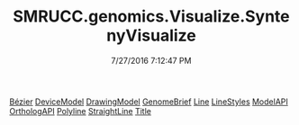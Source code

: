 ﻿---
title: SMRUCC.genomics.Visualize.SyntenyVisualize
date: 7/27/2016 7:12:47 PM
---

[Bézier](T-SMRUCC.genomics.Visualize.SyntenyVisualize.Bézier.html)
[DeviceModel](T-SMRUCC.genomics.Visualize.SyntenyVisualize.DeviceModel.html)
[DrawingModel](T-SMRUCC.genomics.Visualize.SyntenyVisualize.DrawingModel.html)
[GenomeBrief](T-SMRUCC.genomics.Visualize.SyntenyVisualize.GenomeBrief.html)
[Line](T-SMRUCC.genomics.Visualize.SyntenyVisualize.Line.html)
[LineStyles](T-SMRUCC.genomics.Visualize.SyntenyVisualize.LineStyles.html)
[ModelAPI](T-SMRUCC.genomics.Visualize.SyntenyVisualize.ModelAPI.html)
[OrthologAPI](T-SMRUCC.genomics.Visualize.SyntenyVisualize.OrthologAPI.html)
[Polyline](T-SMRUCC.genomics.Visualize.SyntenyVisualize.Polyline.html)
[StraightLine](T-SMRUCC.genomics.Visualize.SyntenyVisualize.StraightLine.html)
[Title](T-SMRUCC.genomics.Visualize.SyntenyVisualize.Title.html)
